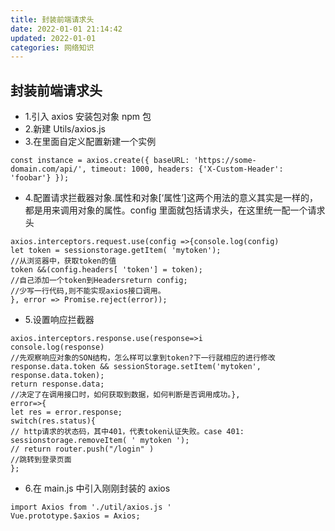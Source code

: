 ```yaml
---
title: 封装前端请求头
date: 2022-01-01 21:14:42
updated: 2022-01-01
categories: 网络知识
---
```


## 封装前端请求头

- 1.引入 axios 安装包对象 npm 包
- 2.新建 Utils/axios.js
- 3.在里面自定义配置新建一个实例

```
const instance = axios.create({ baseURL: 'https://some-domain.com/api/', timeout: 1000, headers: {'X-Custom-Header': 'foobar'} });
```

- 4.配置请求拦截器对象.属性和对象[‘属性’]这两个用法的意义其实是一样的，都是用来调用对象的属性。config 里面就包括请求头，在这里统一配一个请求头

```
axios.interceptors.request.use(config =>{console.log(config)
let token = sessionstorage.getItem( 'mytoken');
//从浏览器中，获取token的值
token &&(config.headers[ 'token'] = token);
//自己添加一个token到Headersreturn config;
//少写一行代码,则不能实现axios接口调用。
}, error => Promise.reject(error));

```

- 5.设置响应拦截器

```
axios.interceptors.response.use(response=>i
console.log(response)
//先观察响应对象的SON结构，怎么样可以拿到token?下一行就相应的进行修改
response.data.token && sessionStorage.setItem('mytoken', response.data.token);
return response.data;
//决定了在调用接口时，如何获取到数据，如何判断是否调用成功。},
error=>{
let res = error.response;
switch(res.status){
// http请求的状态码，其中401，代表token认证失败。case 401:
sessionstorage.removeItem( ' mytoken ');
// return router.push("/login" )
//跳转到登录页面
};
```

- 6.在 main.js 中引入刚刚封装的 axios

```
import Axios from './util/axios.js '
Vue.prototype.$axios = Axios;
```
